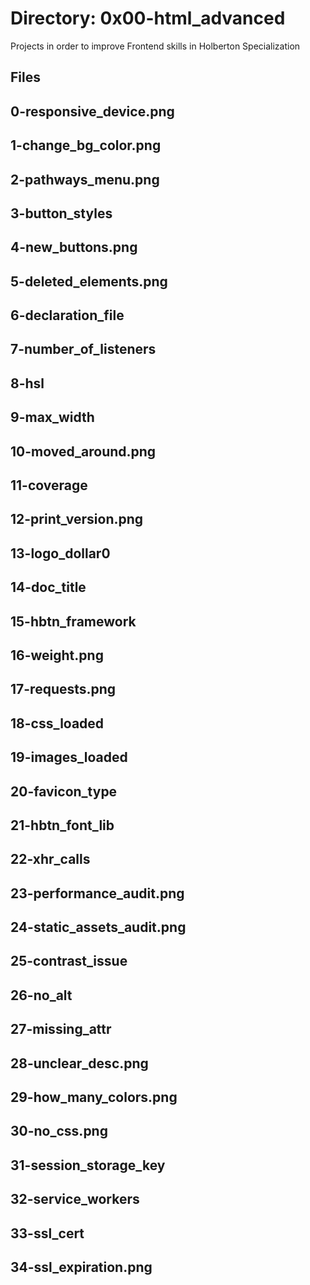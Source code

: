 # Directory: 0x00-html_advanced

Projects in order to improve Frontend skills in Holberton Specialization

## Files

## 0-responsive_device.png

## 1-change_bg_color.png

## 2-pathways_menu.png

## 3-button_styles

## 4-new_buttons.png

## 5-deleted_elements.png

## 6-declaration_file

## 7-number_of_listeners

## 8-hsl

## 9-max_width

## 10-moved_around.png

## 11-coverage

## 12-print_version.png

## 13-logo_dollar0

## 14-doc_title

## 15-hbtn_framework

## 16-weight.png

## 17-requests.png

## 18-css_loaded

## 19-images_loaded

## 20-favicon_type

## 21-hbtn_font_lib

## 22-xhr_calls

## 23-performance_audit.png

## 24-static_assets_audit.png

## 25-contrast_issue

## 26-no_alt

## 27-missing_attr

## 28-unclear_desc.png

## 29-how_many_colors.png

## 30-no_css.png

## 31-session_storage_key

## 32-service_workers

## 33-ssl_cert

## 34-ssl_expiration.png
